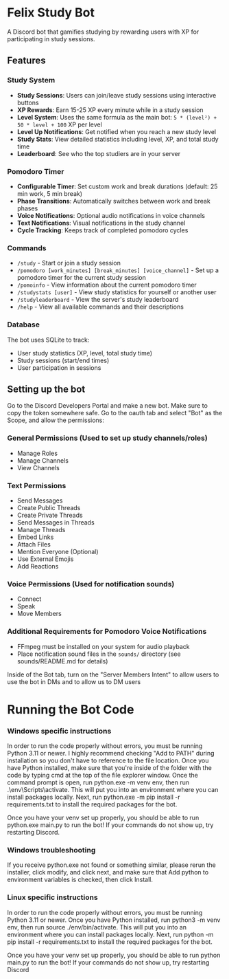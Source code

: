 # Felix Study Bot

A Discord bot that gamifies studying by rewarding users with XP for participating in study sessions.

## Features

### Study System
- **Study Sessions**: Users can join/leave study sessions using interactive buttons
- **XP Rewards**: Earn 15-25 XP every minute while in a study session
- **Level System**: Uses the same formula as the main bot: `5 * (level²) + 50 * level + 100` XP per level
- **Level Up Notifications**: Get notified when you reach a new study level
- **Study Stats**: View detailed statistics including level, XP, and total study time
- **Leaderboard**: See who the top studiers are in your server

### Pomodoro Timer
- **Configurable Timer**: Set custom work and break durations (default: 25 min work, 5 min break)
- **Phase Transitions**: Automatically switches between work and break phases
- **Voice Notifications**: Optional audio notifications in voice channels
- **Text Notifications**: Visual notifications in the study channel
- **Cycle Tracking**: Keeps track of completed pomodoro cycles

### Commands
- `/study` - Start or join a study session
- `/pomodoro [work_minutes] [break_minutes] [voice_channel]` - Set up a pomodoro timer for the current study session
- `/pomoinfo` - View information about the current pomodoro timer
- `/studystats [user]` - View study statistics for yourself or another user
- `/studyleaderboard` - View the server's study leaderboard
- `/help` - View all available commands and their descriptions

### Database
The bot uses SQLite to track:
- User study statistics (XP, level, total study time)
- Study sessions (start/end times)
- User participation in sessions

## Setting up the bot
Go to the Discord Developers Portal and make a new bot. Make sure to copy the token somewhere safe. Go to the oauth tab and select "Bot" as the Scope, and allow the permissions:

### General Permissions (Used to set up study channels/roles)
- Manage Roles
- Manage Channels
- View Channels

### Text Permissions
- Send Messages
- Create Public Threads
- Create Private Threads
- Send Messages in Threads
- Manage Threads
- Embed Links
- Attach Files
- Mention Everyone (Optional)
- Use External Emojis
- Add Reactions

### Voice Permissions (Used for notification sounds)
- Connect
- Speak
- Move Members

### Additional Requirements for Pomodoro Voice Notifications
- FFmpeg must be installed on your system for audio playback
- Place notification sound files in the `sounds/` directory (see sounds/README.md for details)

Inside of the Bot tab, turn on the "Server Members Intent" to allow users to use the bot in DMs and to allow us to DM users

# Running the Bot Code
### Windows specific instructions
In order to run the code properly without errors, you must be running Python 3.11 or newer. I highly recommend checking "Add to PATH" during installation so you don't have to reference to the file location. Once you have Python installed, make sure that you're inside of the folder with the code by typing cmd at the top of the file explorer window. Once the command prompt is open, run python.exe -m venv env, then run .\env\Scripts\activate. This will put you into an environment where you can install packages locally. Next, run python.exe -m pip install -r requirements.txt to install the required packages for the bot.

Once you have your venv set up properly, you should be able to run python.exe main.py to run the bot! If your commands do not show up, try restarting Discord.

### Windows troubleshooting
If you receive python.exe not found or something similar, please rerun the installer, click modify, and click next, and make sure that Add python to environment variables is checked, then click Install.

### Linux specific instructions
In order to run the code properly without errors, you must be running Python 3.11 or newer. Once you have Python installed, run python3 -m venv env, then run source ./env/bin/activate. This will put you into an environment where you can install packages locally. Next, run python -m pip install -r requirements.txt to install the required packages for the bot.

Once you have your venv set up properly, you should be able to run python main.py to run the bot! If your commands do not show up, try restarting Discord